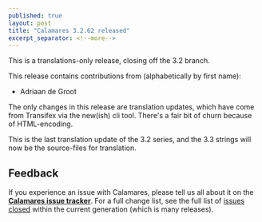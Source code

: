 ```yaml
---
published: true
layout: post
title: "Calamares 3.2.62 released"
excerpt_separator: <!--more-->
---
```


This is a translations-only release, closing off the 3.2 branch.

This release contains contributions from (alphabetically by first name):
 - Adriaan de Groot

The only changes in this release are translation updates, which
have come from Transifex via the new(ish) cli tool. There's a fair
bit of churn because of HTML-encoding.

This is the last translation update of the 3.2 series, and the
3.3 strings will now be the source-files for translation.

## Feedback ##

If you experience an issue with Calamares, please tell us all about it
on the [**Calamares issue tracker**][1]. For a full change list, see
the full list of [issues closed][2] within the current generation (which is many releases).

[1]: https://github.com/calamares/calamares/issues
[2]: https://github.com/calamares/calamares/milestone/81
